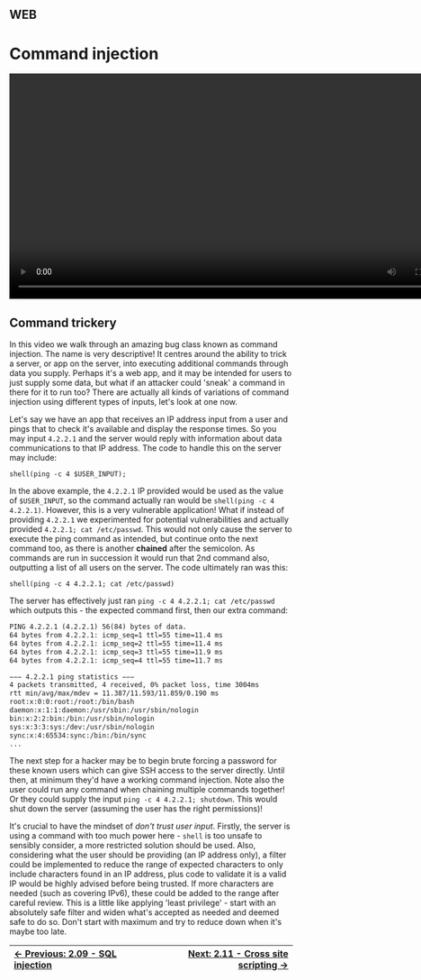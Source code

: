 ## WEB

# Command injection

<div align="center">
 <video src="https://github.com/alphyos/CyberStart-2023/assets/116646389/50586d9f-1cf8-42e3-9378-a5fb76a4a00d" width="800" />
</div>

## Command trickery

In this video we walk through an amazing bug class known as command
injection. The name is very descriptive! It centres around the ability
to trick a server, or app on the server, into executing additional
commands through data you supply. Perhaps it's a web app, and it may be
intended for users to just supply some data, but what if an attacker
could 'sneak' a command in there for it to run too? There are actually
all kinds of variations of command injection using different types of
inputs, let's look at one now.

Let's say we have an app that receives an IP address input from a
user and pings that to check it's available and display the response
times. So you may input `4.2.2.1` and the server would reply
with information about data communications to that IP address. The code
to handle this on the server may include:

```console
shell(ping -c 4 $USER_INPUT);
```

In the above example, the `4.2.2.1` IP provided would be used as the value of `$USER_INPUT`, so the command actually ran would be `shell(ping -c 4 4.2.2.1)`. However, this is a very vulnerable application! What if instead of providing `4.2.2.1` we experimented for potential vulnerabilities and actually provided `4.2.2.1; cat /etc/passwd`.
 This would not only cause the server to execute the ping command as
intended, but continue onto the next command too, as there is another **chained**
 after the semicolon. As commands are run in succession it would run
that 2nd command also, outputting a list of all users on the server. The
 code ultimately ran was this:

```console
shell(ping -c 4 4.2.2.1; cat /etc/passwd)
```

The server has effectively just ran `ping -c 4 4.2.2.1; cat /etc/passwd` which outputs this - the expected command first, then our extra command:

```txt
PING 4.2.2.1 (4.2.2.1) 56(84) bytes of data.
64 bytes from 4.2.2.1: icmp_seq=1 ttl=55 time=11.4 ms
64 bytes from 4.2.2.1: icmp_seq=2 ttl=55 time=11.4 ms
64 bytes from 4.2.2.1: icmp_seq=3 ttl=55 time=11.9 ms
64 bytes from 4.2.2.1: icmp_seq=4 ttl=55 time=11.7 ms

−−− 4.2.2.1 ping statistics −−−
4 packets transmitted, 4 received, 0% packet loss, time 3004ms
rtt min/avg/max/mdev = 11.387/11.593/11.859/0.190 ms
root:x:0:0:root:/root:/bin/bash
daemon:x:1:1:daemon:/usr/sbin:/usr/sbin/nologin
bin:x:2:2:bin:/bin:/usr/sbin/nologin
sys:x:3:3:sys:/dev:/usr/sbin/nologin
sync:x:4:65534:sync:/bin:/bin/sync
...
```

The next step for a hacker may be to begin brute forcing a password
for these known users which can give SSH access to the server directly.
Until then, at minimum they'd have a working command injection. Note
also the user could run any command when chaining multiple commands
together! Or they could supply the input `ping -c 4 4.2.2.1; shutdown`. This would shut down the server (assuming the user has the right permissions)!

It's crucial to have the mindset of *don't trust user input*. Firstly, the server is using a command with too much power here - `shell`
 is too unsafe to sensibly consider, a more restricted solution should
be used. Also, considering what the user should be providing (an IP
address only), a filter could be implemented to reduce the range of
expected characters to only include characters found in an IP address,
plus code to validate it is a valid IP would be highly advised before
being trusted. If more characters are needed (such as covering IPv6),
these could be added to the range after careful review. This is a little
 like applying 'least privilege' - start with an absolutely safe filter
and widen what's accepted as needed and deemed safe to do so. Don't
start with maximum and try to reduce down when it's maybe too late.

<div align="center">

[← Previous: 2.09 - SQL injection](SqlInjection2.9.md) | [Next: 2.11 - Cross site scripting →](CrossSiteScripting2.11.md)
:-|-:
